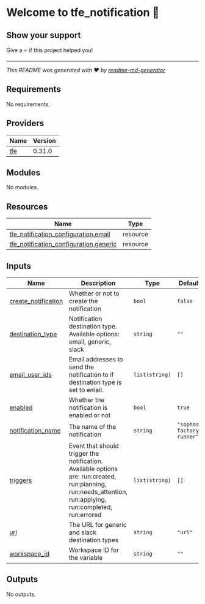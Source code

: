 # Welcome to tfe_notification 👋

## Show your support

Give a ⭐️ if this project helped you!


***
_This README was generated with ❤️ by [readme-md-generator](https://github.com/kefranabg/readme-md-generator)_<!-- BEGINNING OF PRE-COMMIT-TERRAFORM DOCS HOOK -->
## Requirements

No requirements.

## Providers

| Name | Version |
|------|---------|
| <a name="provider_tfe"></a> [tfe](#provider\_tfe) | 0.31.0 |

## Modules

No modules.

## Resources

| Name | Type |
|------|------|
| [tfe_notification_configuration.email](https://registry.terraform.io/providers/hashicorp/tfe/latest/docs/resources/notification_configuration) | resource |
| [tfe_notification_configuration.generic](https://registry.terraform.io/providers/hashicorp/tfe/latest/docs/resources/notification_configuration) | resource |

## Inputs

| Name | Description | Type | Default | Required |
|------|-------------|------|---------|:--------:|
| <a name="input_create_notification"></a> [create\_notification](#input\_create\_notification) | Whether or not to create the notification | `bool` | `false` | no |
| <a name="input_destination_type"></a> [destination\_type](#input\_destination\_type) | Notification destination type. Available options: email, generic, slack | `string` | `""` | no |
| <a name="input_email_user_ids"></a> [email\_user\_ids](#input\_email\_user\_ids) | Email addresses to send the notification to if destination type is set to email. | `list(string)` | `[]` | no |
| <a name="input_enabled"></a> [enabled](#input\_enabled) | Whether the notification is enabled or not | `bool` | `true` | no |
| <a name="input_notification_name"></a> [notification\_name](#input\_notification\_name) | The name of the notification | `string` | `"sophos-factory-runner"` | no |
| <a name="input_triggers"></a> [triggers](#input\_triggers) | Event that should trigger the notification. Available options are: run:created, run:planning, run:needs\_attention, run:applying, run:completed, run:errored | `list(string)` | `[]` | no |
| <a name="input_url"></a> [url](#input\_url) | The URL for generic and slack destination types | `string` | `"url"` | no |
| <a name="input_workspace_id"></a> [workspace\_id](#input\_workspace\_id) | Workspace ID for the variable | `string` | `""` | no |

## Outputs

No outputs.
<!-- END OF PRE-COMMIT-TERRAFORM DOCS HOOK -->
